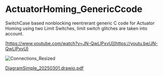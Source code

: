 # ActuatorHoming_GenericCcode
SwitchCase based nonblocking reentrerant generic C code for Actuator Homing using two Limit Switches, limit switch glitches are taken into account.

[https://www.youtube.com/watch?v=JN-QwLlPxvU](https://youtu.be/JN-QwLlPxvU)

![Connections_Resized](https://github.com/user-attachments/assets/eabe3174-89df-4cdb-9eea-74f531701071)

[DiagramSimple_20250301.drawio.pdf](https://github.com/user-attachments/files/20149306/DiagramSimple_20250301.drawio.pdf)
